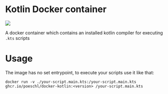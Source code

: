 # Kotlin Docker container

![](https://img.shields.io/github/v/tag/Poeschl/docker-kotlin?label=current%20version)

A docker container which contains an installed kotlin compiler for executing `.kts` scripts

# Usage

The image has no set entrypoint, to execute your scripts use it like that:

`docker run -v ./your-script.main.kts:/your-script.main.kts ghcr.io/poeschl/docker-kotlin:<version> /your-script.main.kts`
